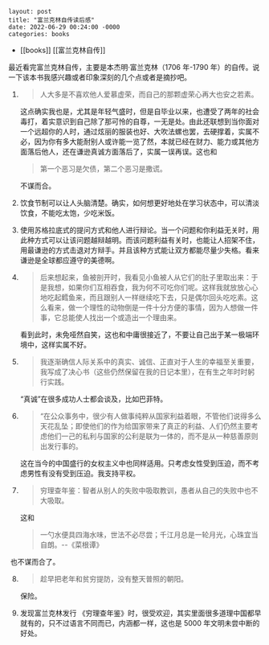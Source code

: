 ```shell
layout: post
title: "富兰克林自传读后感"
date: 2022-06-29 00:24:00 -0000
categories: books
```

- [[books]] [[富兰克林自传]]	

最近看完富兰克林自传，主要是本杰明·富兰克林（1706 年-1790 年）的自传。说一下该本书我感兴趣或者印象深刻的几个点或者是摘抄吧。

1. > 人大多是不喜欢他人爱慕虚荣，而自己的那颗虚荣心再大也安之若素。

   这点确实我也是，尤其是年轻气盛时，但是自毕业以来，也遭受了两年的社会毒打，着实意识到自己除了那可怜的自尊，一无是处。由此还联想到当你面对一个远超你的人时，通过炫丽的服装也好、大吹法螺也罢，去硬撑着，实属不必，因为你有多大能耐别人或许能一览了然，本就已经在财力、能力或其他方面落后他人，还在谦逊真诚方面落后了，实属一误再误。这也和

   > 第一个恶习是欠债，第二个恶习是撒谎。

   不谋而合。

2. 饮食节制可以让人头脑清楚。确实，如何想更好地处在学习状态中，可以清淡饮食，不能吃太饱，少吃米饭。

3. 使用苏格拉底式的提问方式和他人进行辩论。当一个问题和你利益无关时，用此种方式可以让该问题越辩越明。而该问题利益有关时，也能让人招架不住，用最谦逊的方式击退对方辩手。并且该种方式能让双方都能尽量少失格。看来谦逊是全球都应遵守的美德啊。

4. > 后来想起来，鱼被剖开时，我看见小鱼被人从它们的肚子里取出来：于是我想，如果你们互相吞食，我为何不可吃你们呢。这样我就放放心心地吃起鳕鱼来，而且跟别人一样继续吃下去，只是偶尔回头吃吃素。这么看来，做一个理性的动物倒是一件十分方便的事情，因为人想做一件事，它总能使人找出一个或造出一个理由来。

   看到此时，未免哑然自笑，这也和中庸很接近了，不要让自己出于某一极端环境中，这样实属不好。

5. > 我逐渐确信人际关系中的真实、诚信、正直对于人生的幸福至关重要，我写成了决心书（这些仍然保留在我的日记本里），在有生之年时时躬行实践。

   “真诚”在很多成功人士都会谈及，比如巴菲特。

6. > “在公众事务中，很少有人做事纯粹从国家利益着眼，不管他们说得多么天花乱坠；即使他们的作为给国家带来了真正的利益、人们仍然主要考虑他们一己的私利与国家的公利是联为一体的，而不是从一种慈善原则出发行事的。

   这在当今的中国盛行的女权主义中也同样适用。只考虑女性受到压迫，而不考虑男性有没有受到压迫。我支持平权。

7. >  穷理查年鉴：智者从别人的失败中吸取教训，愚者从自己的失败中也不大吸取。

   这和

   > 一勺水便具四海水味，世法不必尽尝；千江月总是一轮月光，心珠宜当自朗。--《菜根谭》

​		也不谋而合了。

8. > 趁早把老年和贫穷提防，没有整天普照的朝阳。

   保险。

9. 发现富兰克林发行 《穷理查年鉴》时，很受欢迎，其实里面很多道理中国都早就有的，只不过语言不同而已，内涵都一样，这也是 5000 年文明未尝中断的好处。